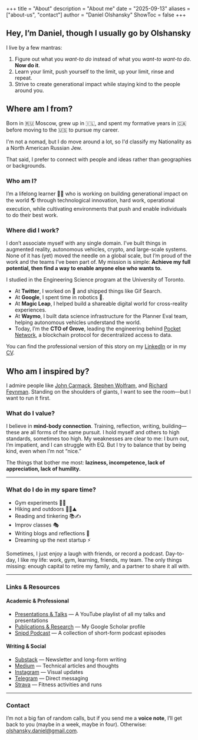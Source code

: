 +++
title = "About"
description = "About me"
date = "2025-09-13"
aliases = ["about-us", "contact"]
author = "Daniel Olshansky"
ShowToc = false
+++

## Hey, I’m Daniel, though I usually go by Olshansky

I live by a few mantras:

1. Figure out what you _want-to do_ instead of what you _want-to want-to do_. **Now do it**.
2. Learn your limit, push yourself to the limit, up your limit, rinse and repeat.
3. Strive to create generational impact while staying kind to the people around you.

## Where am I from?

Born in 🇷🇺 Moscow, grew up in 🇮🇱, and spent my formative years in 🇨🇦 before moving to the 🇺🇸 to pursue my career.

I'm not a nomad, but I do move around a lot, so I'd classify my Nationality as a North American Russian Jew.

That said, I prefer to connect with people and ideas rather than geographies or backgrounds.

### Who am I?

I’m a lifelong learner 🧑‍🎓 who is working on building generational impact on the world 🌎 through technological innovation,
hard work, operational execution, while cultivating environments that push and enable individuals to do their best work.

### Where did I work?

I don’t associate myself with any single domain. I’ve built things in augmented reality, autonomous vehicles, crypto, and large-scale systems. None of it has (yet) moved the needle on a global scale, but I’m proud of the work and the teams I’ve been part of. My mission is simple:
**Achieve my full potential, then find a way to enable anyone else who wants to.**

I studied in the Engineering Science program at the University of Toronto.

- At **Twitter**, I worked on 📱 and shipped things like Gif Search.
- At **Google**, I spent time in robotics 🤖.
- At **Magic Leap**, I helped build a shareable digital world for cross-reality experiences.
- At **Waymo**, I built data science infrastructure for the Planner Eval team, helping autonomous vehicles understand the world.
- Today, I’m the **CTO of Grove**, leading the engineering behind [Pocket Network](https://www.pokt.network), a blockchain protocol for decentralized access to data.

You can find the professional version of this story on my [LinkedIn](https://www.linkedin.com/in/dolshansky/) or in my [CV](/pdfs/resume.pdf).

## Who am I inspired by?

I admire people like [John Carmack](https://en.wikipedia.org/wiki/John_Carmack), [Stephen Wolfram](https://en.wikipedia.org/wiki/Stephen_Wolfram), and [Richard Feynman](https://en.wikipedia.org/wiki/Richard_Feynman). Standing on the shoulders of giants, I want to see the room—but I want to run it first.

### What do I value?

I believe in **mind-body connection**. Training, reflection, writing, building—these are all forms of the same pursuit. I hold myself and others to high standards, sometimes too high. My weaknesses are clear to me: I burn out, I’m impatient, and I can struggle with EQ. But I try to balance that by being kind, even when I’m not “nice.”

The things that bother me most: **laziness, incompetence, lack of appreciation, lack of humility.**

---

### What do I do in my spare time?

- Gym experiments 🏋🏽
- Hiking and outdoors 🥾🌲⛰
- Reading and tinkering 📚✍️
- Improv classes 🎭
- Writing blogs and reflections 📝
- Dreaming up the next startup ⚡

Sometimes, I just enjoy a laugh with friends, or record a podcast. Day-to-day, I like my life: work, gym, learning, friends, my team. The only things missing: enough capital to retire my family, and a partner to share it all with.

---

### Links & Resources

#### Academic & Professional

- [Presentations & Talks](https://www.youtube.com/playlist?list=PLeHvNSh0enXSflgNf-YC6jW6K3Fh4cS5E) — A YouTube playlist of all my talks and presentations
- [Publications & Research](https://scholar.google.com/citations?user=pkPj80UAAAAJ&hl=en&oi=sra) — My Google Scholar profile
- [Snipd Podcast](https://olshansky.notion.site/768504560fd54cdaa7e24b6c3f31a21e) — A collection of short-form podcast episodes

#### Writing & Social

- [Substack](https://olshansky.substack.com) — Newsletter and long-form writing
- [Medium](https://olshansky.medium.com) — Technical articles and thoughts
- [Instagram](https://instagram.com/olshansk) — Visual updates
- [Telegram](https://t.me/dolshansky) — Direct messaging
- [Strava](https://www.strava.com/athletes/65389405) — Fitness activities and runs

---

### Contact

I’m not a big fan of random calls, but if you send me a **voice note**, I’ll get back to you (maybe in a week, maybe in four).
Otherwise: [olshansky.daniel@gmail.com](mailto:olshansky.daniel@gmail.com).
